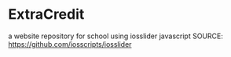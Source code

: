 # ExtraCredit
a website repository for school using iosslider javascript SOURCE: https://github.com/iosscripts/iosslider
